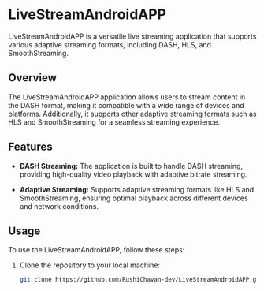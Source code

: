 # LiveStreamAndroidAPP

LiveStreamAndroidAPP is a versatile live streaming application that supports various adaptive streaming formats, including DASH, HLS, and SmoothStreaming.

## Overview

The LiveStreamAndroidAPP application allows users to stream content in the DASH format, making it compatible with a wide range of devices and platforms. Additionally, it supports other adaptive streaming formats such as HLS and SmoothStreaming for a seamless streaming experience.

## Features

- **DASH Streaming:** The application is built to handle DASH streaming, providing high-quality video playback with adaptive bitrate streaming.

- **Adaptive Streaming:** Supports adaptive streaming formats like HLS and SmoothStreaming, ensuring optimal playback across different devices and network conditions.

## Usage

To use the LiveStreamAndroidAPP, follow these steps:

1. Clone the repository to your local machine:

   ```bash
   git clone https://github.com/RushiChavan-dev/LiveStreamAndroidAPP.git
